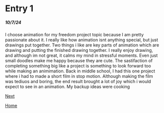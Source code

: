 # Entry 1
##### 10/7/24

I choose animation for my freedom project topic because I am pretty passionate about it. I really like how animation isnt anything special, but just drawings put together. Two things i like are key parts of animation which are drawing and putting the finished drawing together. I really enjoy drawing, and although im not great, it calms my mind in stressful moments. Even just small doodles make me happy because they are cute. The sastifaction of completing something big like a project is something to look forward too while making an animimation. Back in middle school, I had this one project where i had to made a short film in stop motion. Although making the film was tediuos and boring, the end result brought a lot of joy which i would expect to see in an animation. My backup ideas were cooking 

[Next](entry02.md)

[Home](../README.md)
